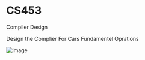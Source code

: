 # CS453
Compiler Design 

Design the Complier For Cars Fundamentel Oprations 

![image](https://user-images.githubusercontent.com/60593990/114662831-33aab480-9cae-11eb-846c-5c8e6ee8a1fb.png)

